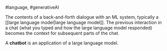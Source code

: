 #language, #generativeAI

The contents of a back-and-forth dialogue with an ML system, typically a
[[large language model|large language model]].
The previous interaction in a chat
(what you typed and how the large language model responded) becomes the
context for subsequent parts of the chat.

A <strong>chatbot</strong> is an application of a large language model.

